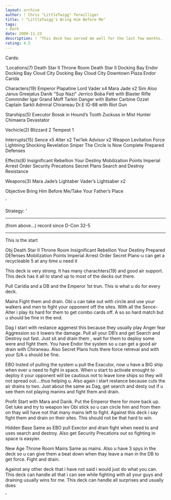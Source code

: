 ```yaml
---
layout: archive
author: ! Chris "LittleTwigg" Terwilliger
title: ! "LittleTwigg’s Bring Him Before Me"
tags:
- Dark
date: 2000-11-23
description: ! "This deck has served me well for the last few months.  Simple strategy.  Get luke, and destroy the opponent.  If they choose other wise they’ll loose 3 a turn.  Its fast, furious, and what else can I say, it wins.  Record since (and during) decipherc"
rating: 4.5
---
```

Cards: 

'Locations(7)
Death Star II Throne Room
Death Star II Docking Bay
Endor Docking Bay
Cloud City Docking Bay
Cloud City Downtown Plaza
Endor
Carida

Characters(19)
Emperor Plapatine
Lord Vader x4
Mara Jade x2
Sim Aloo
Janus Greejatus
Danik "Sup Nazi" Jerrico
Boba Fett with Blaster Rifle
Commnder Igar
Grand Moff Tarkin
Danger with Balter Carbine
Ozzel
Captain Sarkli
Admiral Chiraneau
Dr.E
IG-88 with Riot Gun

Starships(5)
Executor
Bossk in Hound’s Tooth
Zuckuss in Mist Hunter
Chimaera
Devastator

Vechicle(2)
Blizzard 2
Tempest 1

Interrupts(15)
Sence x5
Alter x2
Twi’lek Advisor x2
Weapon Levitation
Force Lightning
Shocking Revelation
Sniper
The Circle Is Now Complete
Prepared Defenses

Effects(8)
Insignificant Rebellion
Your Destiny
Mobilization Points
Imperial Arrest Order
Security Precations
Secret Plans
Search and Destroy
Resistance

Weapons(3)
Mara Jade’s Lightaber
Vader’s Lightsaber x2

Objective
Bring Him Before Me/Take Your Father’s Place

'

Strategy: '

***
(from above...) record since D-Con 32-5
***
This is the start

Obj
Death Star II Throne Room
Insignificant Rebellion
Your Destiny
Prepared DEfenses
Mobilization Points
Imperial Arrest Order
Secret Plans-u can get a recycleable 5 at any time u need it

This deck is very strong. It has many charachters(19) and good air support. This deck has it all to stand up to most of the decks out there.

Pull Caridia and a DB and the Emperor 1st trun. This is what u do for every deck.

Mains
Fight them and drain. Obi u can take out with circle and use your walkers and men to fight your opponent off the sites.  With all the Sence-Alter i play its hard for them to get combo cards off. A so so hard match but u should be fine in the end.

Dag
I start with restance aggenest this because they usually play Anger fear Aggression so it lowers the damage. Pull all your DB’s and get Search and Destroy out fast. Just sit and drain them , wait for them to deploy some were and fight them. You have Endor the system so u can get a good air drain with Chiraneau. Also Secret Plans huts there force retreval and with your S/A u should be fine.

EBO
Insted of pulling the system u pull the Exacutor, now u have a BIG ship when ever u need to fight in space. When u start to activate enought to deploy it your opponent will be cautious not to leave lone ships so they will not spread out....thus helping u. Also again i start restance because cuts the air drains to two. Just about the same as Dag, get search and desty out if u see them not playing manins and fight them and drain.

Profit
Start with Mara and Danik. Put the Emperor there for more back up. Get luke and try to weapon lev Obi stick so u can circle him and from then on thay will have not that many mains left to fight. Against this deck i say fight them and drain on their sites. This should not be that hard to win.

Hidden Base
Same as EBO pull Exector and drain fight when need to and uses search and destroy. Also get Security Precations out so fighting in space is easyier.

New Age Throne Room Mains
Same as mains. Also u have 3 spys in the deck so u can give them a beat down when thay leave a man in the DB to get force. Fight and drain.

Against any other deck that i have not said i would just do what you can. This deck can handle all that i can see while fighting with all your guys and draining usually wins for me.  This deck can handle all surprises and usually does


'